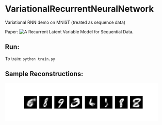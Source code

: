 # VariationalRecurrentNeuralNetwork

Variational RNN demo on MNIST (treated as sequence data)

Paper: ![*A Recurrent Latent Variable Model for Sequential Data*.](https://arxiv.org/pdf/1506.02216)

## Run:

To train: ``` python train.py ```

## Sample Reconstructions:

![After 10/100 epochs](images/fig_1.png)

